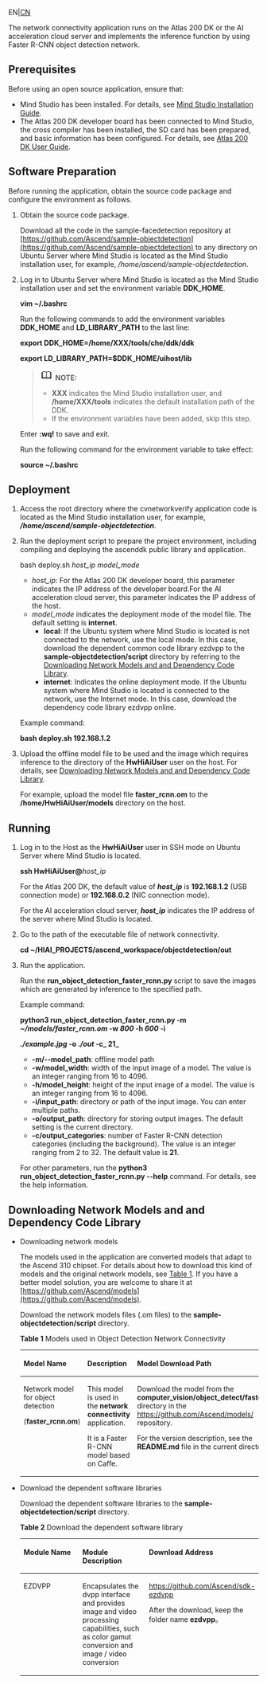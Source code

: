 EN|[CN](README_cn.md)

The network connectivity application runs on the Atlas 200 DK or the AI acceleration cloud server and implements the inference function by using Faster R-CNN object detection network.

## Prerequisites<a name="en-us_topic_0167511792_section412314183119"></a>

Before using an open source application, ensure that:

-   Mind Studio has been installed. For details, see  [Mind Studio Installation Guide](https://www.huawei.com/minisite/ascend/en/filedetail_1.html).
-   The Atlas 200 DK developer board has been connected to Mind Studio, the cross compiler has been installed, the SD card has been prepared, and basic information has been configured. For details, see  [Atlas
200 DK User Guide](https://www.huawei.com/minisite/ascend/en/filedetail_2.html).

## Software Preparation<a name="en-us_topic_0167511792_section126492814528"></a>

Before running the application, obtain the source code package and configure the environment as follows.

1.  Obtain the source code package.

    Download all the code in the sample-facedetection repository at  [https://github.com/Ascend/sample-objectdetection](https://github.com/Ascend/sample-objectdetection)  to any directory on Ubuntu Server where Mind Studio is located as the Mind Studio installation user, for example,  _/home/ascend/sample-objectdetection_.

2.  Log in to Ubuntu Server where Mind Studio is located as the Mind Studio installation user and set the environment variable  **DDK\_HOME**.

    **vim \~/.bashrc**

    Run the following commands to add the environment variables  **DDK\_HOME**  and  **LD\_LIBRARY\_PATH**  to the last line:

    **export DDK\_HOME=/home/XXX/tools/che/ddk/ddk**

    **export LD\_LIBRARY\_PATH=$DDK\_HOME/uihost/lib**

    >![](doc/source/img/icon-note.gif) **NOTE:**   
    >-   **XXX**  indicates the Mind Studio installation user, and  **/home/XXX/tools**  indicates the default installation path of the DDK.  
    >-   If the environment variables have been added, skip this step.  

    Enter  **:wq!**  to save and exit.

    Run the following command for the environment variable to take effect:

    **source \~/.bashrc**


## Deployment<a name="en-us_topic_0167511792_section1823144520529"></a>

1.  Access the root directory where the cvnetworkverify application code is located as the Mind Studio installation user, for example,  **_/home/ascend/sample-objectdetection_**.
2.  Run the deployment script to prepare the project environment, including compiling and deploying the ascenddk public library and application.

    bash deploy.sh  _host\_ip_ _model\_mode_

    -   _host\_ip_: For the Atlas 200 DK developer board, this parameter indicates the IP address of the developer board.For the AI acceleration cloud server, this parameter indicates the IP address of the host.
    -   _model\_mode_  indicates the deployment mode of the model file. The default setting is  **internet**.
        -   **local**: If the Ubuntu system where Mind Studio is located is not connected to the network, use the local mode. In this case, download the dependent common code library ezdvpp to the  **sample-objectdetection/script**  directory by referring to the  [Downloading Network Models and and Dependency Code Library](#en-us_topic_0167511792_section13446115712539).
        -   **internet**: Indicates the online deployment mode. If the Ubuntu system where Mind Studio is located is connected to the network, use the Internet mode. In this case, download the dependency code library ezdvpp online.


    Example command:

    **bash deploy.sh 192.168.1.2**

3.  Upload the offline model file to be used and the image which requires inference to the directory of the  **HwHiAiUser**  user on the host. For details, see  [Downloading Network Models and and Dependency Code Library](#en-us_topic_0167511792_section13446115712539).

    For example, upload the model file  **faster\_rcnn.om**  to the  **/home/HwHiAiUser/models**  directory on the host.


## Running<a name="en-us_topic_0167511792_section1665916172539"></a>

1.  Log in to the Host as the  **HwHiAiUser**  user in SSH mode on Ubuntu Server where Mind Studio is located.

    **ssh HwHiAiUser@**_host\_ip_

    For the Atlas 200 DK, the default value of  _**host\_ip**_  is  **192.168.1.2**  \(USB connection mode\) or  **192.168.0.2**  \(NIC connection mode\).

    For the AI acceleration cloud server,  _**host\_ip**_  indicates the IP address of the server where Mind Studio is located.

2.  Go to the path of the executable file of network connectivity.

    **cd \~/HIAI\_PROJECTS/ascend\_workspace/objectdetection/out**

3.  Run the application.

    Run the  **run\_object\_detection\_faster\_rcnn.py**  script to save the images which are generated by inference to the specified path.

    Example command:

    **python3 run\_object\_detection\_faster\_rcnn.py -m  _\~/models/faster\_rcnn.om_  -w  _800_  -h  _600_  -i**

    **_./example.jpg_  -o  _./out_  -c_ 21_**

    -   **-m/--model\_path**: offline model path
    -   **-w/model\_width**: width of the input image of a model. The value is an integer ranging from 16 to 4096.
    -   **-h/model\_height**: height of the input image of a model. The value is an integer ranging from 16 to 4096.
    -   **-i/input\_path**: directory or path of the input image. You can enter multiple paths.
    -   **-o/output\_path**: directory for storing output images. The default setting is the current directory.
    -   **-c/output\_categories**: number of Faster R-CNN detection categories \(including the background\). The value is an integer ranging from 2 to 32. The default value is  **21**.

    For other parameters, run the  **python3 run\_object\_detection\_faster\_rcnn.py --help**  command. For details, see the help information.


## Downloading Network Models and and Dependency Code Library<a name="en-us_topic_0167511792_section13446115712539"></a>

-   Downloading network models

    The models used in the application are converted models that adapt to the Ascend 310 chipset. For details about how to download this kind of models and the original network models, see  [Table 1](#en-us_topic_0167511792_table0531392153). If you have a better model solution, you are welcome to share it at  [https://github.com/Ascend/models](https://github.com/Ascend/models).

     Download the network models files (.om files) to the **sample-objectdetection/script** directory.

    **Table  1**  Models used in Object Detection Network Connectivity

    <a name="en-us_topic_0167511792_table0531392153"></a>
    <table><thead align="left"><tr id="en-us_topic_0167511792_row1154103991514"><th class="cellrowborder" valign="top" width="15.841584158415841%" id="mcps1.2.5.1.1"><p id="en-us_topic_0167511792_p195418397155"><a name="en-us_topic_0167511792_p195418397155"></a><a name="en-us_topic_0167511792_p195418397155"></a>Model Name</p>
    </th>
    <th class="cellrowborder" valign="top" width="21.782178217821784%" id="mcps1.2.5.1.2"><p id="en-us_topic_0167511792_p1054539151519"><a name="en-us_topic_0167511792_p1054539151519"></a><a name="en-us_topic_0167511792_p1054539151519"></a>Description</p>
    </th>
    <th class="cellrowborder" valign="top" width="28.425742574257427%" id="mcps1.2.5.1.3"><p id="en-us_topic_0167511792_p387083117108"><a name="en-us_topic_0167511792_p387083117108"></a><a name="en-us_topic_0167511792_p387083117108"></a>Model Download Path</p>
    </th>
    <th class="cellrowborder" valign="top" width="33.950495049504944%" id="mcps1.2.5.1.4"><p id="en-us_topic_0167511792_p35412397154"><a name="en-us_topic_0167511792_p35412397154"></a><a name="en-us_topic_0167511792_p35412397154"></a>Original Network Download Address</p>
    </th>
    </tr>
    </thead>
    <tbody><tr id="en-us_topic_0167511792_row4954262415"><td class="cellrowborder" valign="top" width="15.841584158415841%" headers="mcps1.2.5.1.1 "><p id="en-us_topic_0167511792_p1096112620413"><a name="en-us_topic_0167511792_p1096112620413"></a><a name="en-us_topic_0167511792_p1096112620413"></a>Network model for object detection</p>
    <p id="en-us_topic_0167511792_p1166611151750"><a name="en-us_topic_0167511792_p1166611151750"></a><a name="en-us_topic_0167511792_p1166611151750"></a>(<strong id="en-us_topic_0167511792_b3400194911919"><a name="en-us_topic_0167511792_b3400194911919"></a><a name="en-us_topic_0167511792_b3400194911919"></a>faster_rcnn.om</strong>)</p>
    </td>
    <td class="cellrowborder" valign="top" width="21.782178217821784%" headers="mcps1.2.5.1.2 "><p id="en-us_topic_0167511792_p69611263419"><a name="en-us_topic_0167511792_p69611263419"></a><a name="en-us_topic_0167511792_p69611263419"></a>This model is used in the <strong id="en-us_topic_0167511792_b1742163175610"><a name="en-us_topic_0167511792_b1742163175610"></a><a name="en-us_topic_0167511792_b1742163175610"></a>network connectivity</strong> application.</p>
    <p id="en-us_topic_0167511792_p135229539519"><a name="en-us_topic_0167511792_p135229539519"></a><a name="en-us_topic_0167511792_p135229539519"></a>It is a Faster R-CNN model based on Caffe.</p>
    </td>
    <td class="cellrowborder" valign="top" width="28.425742574257427%" headers="mcps1.2.5.1.3 "><p id="en-us_topic_0167511792_p10776202712619"><a name="en-us_topic_0167511792_p10776202712619"></a><a name="en-us_topic_0167511792_p10776202712619"></a>Download the model from the <strong id="en-us_topic_0167511792_b665726138"><a name="en-us_topic_0167511792_b665726138"></a><a name="en-us_topic_0167511792_b665726138"></a>computer_vision/object_detect/faster_rcnn</strong> directory in the <a href="https://github.com/Ascend/models/" target="_blank" rel="noopener noreferrer">https://github.com/Ascend/models/</a> repository.</p>
    <p id="en-us_topic_0167511792_p87761327968"><a name="en-us_topic_0167511792_p87761327968"></a><a name="en-us_topic_0167511792_p87761327968"></a>For the version description, see the <strong id="en-us_topic_0167511792_b836252714314"><a name="en-us_topic_0167511792_b836252714314"></a><a name="en-us_topic_0167511792_b836252714314"></a>README.md</strong> file in the current directory.</p>
    </td>
    <td class="cellrowborder" valign="top" width="33.950495049504944%" headers="mcps1.2.5.1.4 "><p id="en-us_topic_0167511792_p147942911619"><a name="en-us_topic_0167511792_p147942911619"></a><a name="en-us_topic_0167511792_p147942911619"></a>For details, see the <strong id="en-us_topic_0167511792_b136123307430"><a name="en-us_topic_0167511792_b136123307430"></a><a name="en-us_topic_0167511792_b136123307430"></a>README.md</strong> file of the <strong id="en-us_topic_0167511792_b96121230134312"><a name="en-us_topic_0167511792_b96121230134312"></a><a name="en-us_topic_0167511792_b96121230134312"></a>computer_vision/object_detect/faster_rcnn</strong> directory in the <a href="https://github.com/Ascend/models/" target="_blank" rel="noopener noreferrer">https://github.com/Ascend/models/</a> repository.</p>
    <p id="en-us_topic_0167511792_p1147911291361"><a name="en-us_topic_0167511792_p1147911291361"></a><a name="en-us_topic_0167511792_p1147911291361"></a></p>
    </td>
    </tr>
    </tbody>
    </table>

-   Download the dependent software libraries

    Download the dependent software libraries to the **sample-objectdetection/script** directory.

    **Table  2**  Download the dependent software library

    <a name="en-us_topic_0167511792_table141761431143110"></a>
    <table><thead align="left"><tr id="en-us_topic_0167511792_row18177103183119"><th class="cellrowborder" valign="top" width="33.33333333333333%" id="mcps1.2.4.1.1"><p id="en-us_topic_0167511792_p8177331103112"><a name="en-us_topic_0167511792_p8177331103112"></a><a name="en-us_topic_0167511792_p8177331103112"></a>Module Name</p>
    </th>
    <th class="cellrowborder" valign="top" width="33.33333333333333%" id="mcps1.2.4.1.2"><p id="en-us_topic_0167511792_p1317753119313"><a name="en-us_topic_0167511792_p1317753119313"></a><a name="en-us_topic_0167511792_p1317753119313"></a>Module Description</p>
    </th>
    <th class="cellrowborder" valign="top" width="33.33333333333333%" id="mcps1.2.4.1.3"><p id="en-us_topic_0167511792_p1417713111311"><a name="en-us_topic_0167511792_p1417713111311"></a><a name="en-us_topic_0167511792_p1417713111311"></a>Download Address</p>
    </th>
    </tr>
    </thead>
    <tbody><tr id="en-us_topic_0167511792_row19177133163116"><td class="cellrowborder" valign="top" width="33.33333333333333%" headers="mcps1.2.4.1.1 "><p id="en-us_topic_0167511792_p2017743119318"><a name="en-us_topic_0167511792_p2017743119318"></a><a name="en-us_topic_0167511792_p2017743119318"></a>EZDVPP</p>
    </td>
    <td class="cellrowborder" valign="top" width="33.33333333333333%" headers="mcps1.2.4.1.2 "><p id="en-us_topic_0167511792_p52110611584"><a name="en-us_topic_0167511792_p52110611584"></a><a name="en-us_topic_0167511792_p52110611584"></a>Encapsulates the dvpp interface and provides image and video processing capabilities, such as color gamut conversion and image / video conversion</p>
    </td>
    <td class="cellrowborder" valign="top" width="33.33333333333333%" headers="mcps1.2.4.1.3 "><p id="en-us_topic_0167511792_p31774315318"><a name="en-us_topic_0167511792_p31774315318"></a><a name="en-us_topic_0167511792_p31774315318"></a><a href="https://github.com/Ascend/sdk-ezdvpp" target="_blank" rel="noopener noreferrer">https://github.com/Ascend/sdk-ezdvpp</a></p>
    <p id="en-us_topic_0167511792_p1634523015710"><a name="en-us_topic_0167511792_p1634523015710"></a><a name="en-us_topic_0167511792_p1634523015710"></a>After the download, keep the folder name <span class="filepath" id="en-us_topic_0167511792_filepath1324864613582"><a name="en-us_topic_0167511792_filepath1324864613582"></a><a name="en-us_topic_0167511792_filepath1324864613582"></a><b>ezdvpp</b></span>。</p>
    </td>
    </tr>
    </tbody>
    </table>


